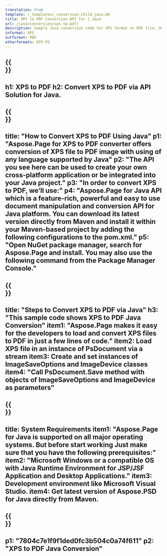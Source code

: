 ```yaml
---
translation: true
template: /_templates/_conversion-child-java.md
title: XPS to PDF Conversion API for | Java
url: /java/conversion/xps-to-pdf/ 
description: Sample Java conversion code for XPS format to PDF file. Use this example code to convert XPS to PDF within any Web or Desktop Java based application.
informat: XPS
outformat: PDF
otherformats: EPS PS
---
```


{{<section banner>}}
---
h1: XPS to PDF
h2: Convert XPS to PDF via API Solution for Java.
---

{{<section overview>}}
---
title: "How to Convert XPS to PDF Using Java"
p1: "Aspose.Page for XPS to PDF converter offers conversion of XPS file to PDF image with using of any language supported by Java"
p2: "The API you see here can be used to create your own cross-platform application or be integrated into your Java project."
p3: "In order to convert XPS to PDF, we’ll use:"
p4: "Aspose.Page for Java API which is a feature-rich, powerful and easy to use document manipulation and conversion API for Java platform. You can download its latest version directly from Maven and install it within your Maven-based project by adding the following configurations to the pom.xml."
p5: "Open NuGet package manager, search for Aspose.Page and install. You may also use the following command from the Package Manager Console."
---

{{<section feature1>}}
---
title: "Steps to Convert XPS to PDF via Java"
h3: "This sample code shows XPS to PDF Java Conversion"
item1: "Aspose.Page makes it easy for the developers to load and convert XPS files to PDF in just a few lines of code."
item2: Load XPS file in an instance of PsDocument via a stream
item3: Create and set instances of ImageSaveOptions and ImageDevice classes
item4: "Call PsDocument.Save method with objects of ImageSaveOptions and ImageDevice as parameters"
---

{{<section feature2>}}
---
title: System Requirements
item1: "Aspose.Page for Java is supported on all major operating systems. But before start working Just make sure that you have the following prerequisites:"
item2: "Microsoft Windows or a compatible OS with Java Runtime Environment for JSP/JSF Application and Desktop Applications."
item3: Development environment like Microsoft Visual Studio.
item4: Get latest version of Aspose.PSD for Java directly from Maven.
---

{{<section gist>}}
---
p1: "7804c7e1f9f1ded0fc3b504c0a74f611"
p2: "XPS to PDF Java Conversion"
---
